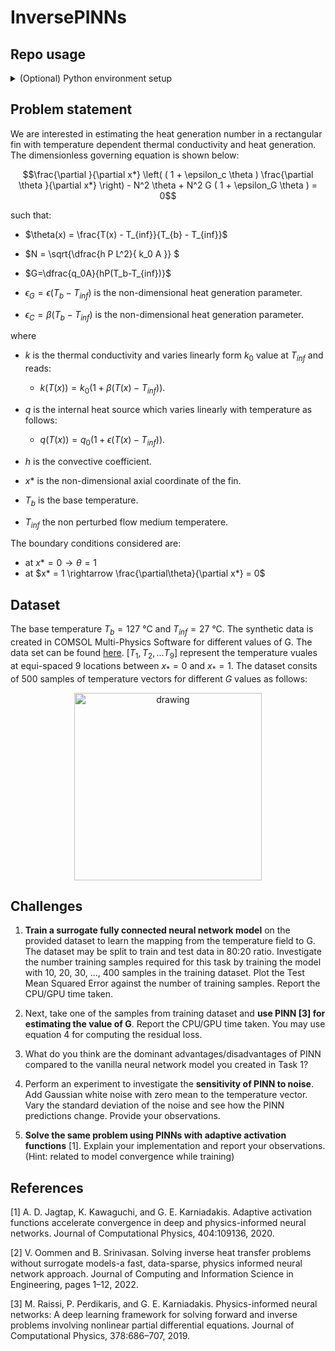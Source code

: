 # InversePINNs

## Repo usage

<details>
<summary>(Optional) Python environment setup </summary>

### Create a python environment
```bash
python3 -m venv .venv_InvPINNs
```
### Activate the environment
```bash
. .venv_InvPINNs/bin/activate/
```
### Install dependencies with pip pkg manager
```bash
pip install -r requirements.txt
```
</details>

## Problem statement
We are interested in estimating the heat generation number in a rectangular fin with temperature dependent thermal conductivity and heat generation. The dimensionless governing equation is shown below:

$$\frac{\partial }{\partial x*} \left(  ( 1 + \epsilon_c \theta )  \frac{\partial \theta }{\partial x*} \right)   - N^2 \theta + N^2 G ( 1 + \epsilon_G \theta ) = 0$$

such that:

- $\theta(x) = \frac{T(x) - T_{inf}}{T_{b} - T_{inf}}$


- $N = \sqrt{\dfrac{h P L^2}{ k_0 A }} $


- $G=\dfrac{q_0A}{hP(T_b-T_{inf})}$


- $\epsilon_G=\epsilon(T_b-T_{inf})$ is the non-dimensional heat generation parameter.

- $\epsilon_C=\beta(T_b-T_{inf})$ is the non-dimensional heat generation parameter.



where

- $k$ is the thermal conductivity and varies linearly form $k_0$ value at $T_{inf}$ and reads:

    - $k(T(x))=k_0(1 + \beta(T(x)-T_{inf}))$.

- $q$ is the internal heat source which varies linearly with temperature as follows:

    - $q(T(x))=q_0(1 + \epsilon(T(x)-T_{inf}))$.

- $h$ is the convective coefficient.
- $x*$ is the non-dimensional axial coordinate of the fin.
- $T_b$ is the base temperature.
- $T_{inf}$ the non perturbed flow medium temperatere.

The boundary conditions considered are:

- at $x* = 0 \rightarrow \theta = 1$
- at $x* = 1 \rightarrow \frac{\partial\theta}{\partial x*} = 0$

## Dataset

The base temperature $T_b = 127$ °C and ${T_{inf}} = 27$ °C. The synthetic data is created in COMSOL Multi-Physics Software for different values of G. The data set can be found [here](https://github.com/mvanzulli/inversePINNs/blob/main/src/data/raw/Dataset.csv). $[T_1, T_2,... T_9 ]$ represent the temperature vuales at equi-spaced 9 locations between $x_*= 0$ and $x_*=1$. The dataset consits of 500 samples of temperature vectors for different $G$ values as follows:


<center><img src="https://user-images.githubusercontent.com/50339940/204011299-966e9f23-e9f5-487f-ae44-7ffb10cf92a6.png" alt="drawing" width="300"/> </center>



## Challenges

1. **Train a surrogate fully connected neural network model** on the provided dataset to learn the
mapping from the temperature field to G. The dataset may be split to train and test data in 80:20
ratio. Investigate the number training samples required for this task by training the model with
10, 20, 30, ..., 400 samples in the training dataset. Plot the Test Mean Squared Error against the
number of training samples. Report the CPU/GPU time taken.

1. Next, take one of the samples from training dataset and **use PINN [3] for estimating the value of
G**. Report the CPU/GPU time taken. You may use equation 4 for computing the residual loss.

1. What do you think are the dominant advantages/disadvantages of PINN compared to the vanilla
neural network model you created in Task 1?

1. Perform an experiment to investigate the **sensitivity of PINN to noise**. Add Gaussian white noise
with zero mean to the temperature vector. Vary the standard deviation of the noise and see how
the PINN predictions change. Provide your observations.

1. **Solve the same problem using PINNs with adaptive activation functions** [1]. Explain your implementation and report your observations. (Hint: related to model convergence while training)

## References

[1] A. D. Jagtap, K. Kawaguchi, and G. E. Karniadakis. Adaptive activation functions accelerate convergence in deep and physics-informed neural networks. Journal of Computational Physics, 404:109136,
2020.

[2] V. Oommen and B. Srinivasan. Solving inverse heat transfer problems without surrogate models-a
fast, data-sparse, physics informed neural network approach. Journal of Computing and Information
Science in Engineering, pages 1–12, 2022.

[3] M. Raissi, P. Perdikaris, and G. E. Karniadakis. Physics-informed neural networks: A deep learning
framework for solving forward and inverse problems involving nonlinear partial differential equations.
Journal of Computational Physics, 378:686–707, 2019.

